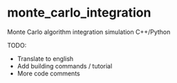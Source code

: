 # monte_carlo_integration
Monte Carlo algorithm integration simulation C++/Python

TODO:
- Translate to english
- Add building commands / tutorial
- More code comments
